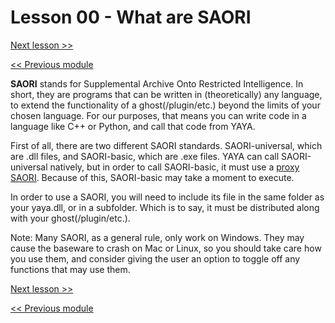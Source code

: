 # Lesson 00 - What are SAORI

[Next lesson >>](https://github.com/Zichqec/YAYA_Fundamentals/blob/main/Module%2009%20-%20SAORI/01%20-%20SAORI-universal.md)

[<< Previous module](https://github.com/Zichqec/YAYA_Fundamentals/blob/main/Module%2008%20-%20The%20Preprocessor/01%20-%20Debug%20Options.md)

**SAORI** stands for Supplemental Archive Onto Restricted Intelligence. In short, they are programs that can be written in (theoretically) any language, to extend the functionality of a ghost(/plugin/etc.) beyond the limits of your chosen language. For our purposes, that means you can write code in a language like C++ or Python, and call that code from YAYA.

First of all, there are two different SAORI standards. SAORI-universal, which are .dll files, and SAORI-basic, which are .exe files. YAYA can call SAORI-universal natively, but in order to call SAORI-basic, it must use a [proxy SAORI](https://github.com/ponapalt/csaori/releases/tag/saori_proxy_ex_v1.0.2). Because of this, SAORI-basic may take a moment to execute.

In order to use a SAORI, you will need to include its file in the same folder as your yaya.dll, or in a subfolder. Which is to say, it must be distributed along with your ghost(/plugin/etc.).

Note: Many SAORI, as a general rule, only work on Windows. They may cause the baseware to crash on Mac or Linux, so you should take care how you use them, and consider giving the user an option to toggle off any functions that may use them.

[Next lesson >>](https://github.com/Zichqec/YAYA_Fundamentals/blob/main/Module%2009%20-%20SAORI/01%20-%20SAORI-universal.md)

[<< Previous module](https://github.com/Zichqec/YAYA_Fundamentals/blob/main/Module%2008%20-%20The%20Preprocessor/01%20-%20Debug%20Options.md)
